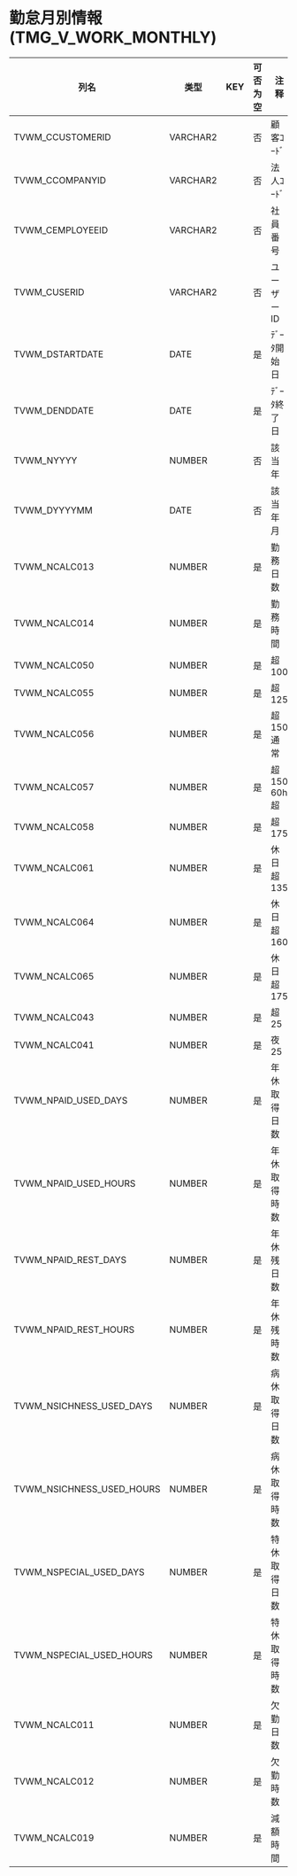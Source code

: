 # 勤怠月別情報(TMG_V_WORK_MONTHLY)
| 列名   | 类型   | KEY  | 可否为空 | 注释   |
| ---- | ---- | ---- | ---- | ---- |
|TVWM_CCUSTOMERID|VARCHAR2||否|顧客ｺｰﾄﾞ|
|TVWM_CCOMPANYID|VARCHAR2||否|法人ｺｰﾄﾞ|
|TVWM_CEMPLOYEEID|VARCHAR2||否|社員番号|
|TVWM_CUSERID|VARCHAR2||否|ユーザーID|
|TVWM_DSTARTDATE|DATE||是|ﾃﾞｰﾀ開始日|
|TVWM_DENDDATE|DATE||是|ﾃﾞｰﾀ終了日|
|TVWM_NYYYY|NUMBER||否|該当年|
|TVWM_DYYYYMM|DATE||否|該当年月|
|TVWM_NCALC013|NUMBER||是|勤務日数|
|TVWM_NCALC014|NUMBER||是|勤務時間|
|TVWM_NCALC050|NUMBER||是|超100|
|TVWM_NCALC055|NUMBER||是|超125|
|TVWM_NCALC056|NUMBER||是|超150 通常|
|TVWM_NCALC057|NUMBER||是|超150 60h超|
|TVWM_NCALC058|NUMBER||是|超175|
|TVWM_NCALC061|NUMBER||是|休日超135|
|TVWM_NCALC064|NUMBER||是|休日超160|
|TVWM_NCALC065|NUMBER||是|休日超175|
|TVWM_NCALC043|NUMBER||是|超25|
|TVWM_NCALC041|NUMBER||是|夜25|
|TVWM_NPAID_USED_DAYS|NUMBER||是|年休取得日数|
|TVWM_NPAID_USED_HOURS|NUMBER||是|年休取得時数|
|TVWM_NPAID_REST_DAYS|NUMBER||是|年休残日数|
|TVWM_NPAID_REST_HOURS|NUMBER||是|年休残時数|
|TVWM_NSICHNESS_USED_DAYS|NUMBER||是|病休取得日数|
|TVWM_NSICHNESS_USED_HOURS|NUMBER||是|病休取得時数|
|TVWM_NSPECIAL_USED_DAYS|NUMBER||是|特休取得日数|
|TVWM_NSPECIAL_USED_HOURS|NUMBER||是|特休取得時数|
|TVWM_NCALC011|NUMBER||是|欠勤日数|
|TVWM_NCALC012|NUMBER||是|欠勤時数|
|TVWM_NCALC019|NUMBER||是|減額時間|
